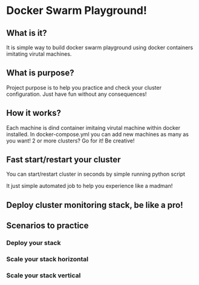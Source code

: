 # Docker Swarm Playground!

## What is it?
It is simple way to build docker swarm playground using docker containers imitating virutal machines.

## What is purpose?
Project purpose is to help you practice and check your cluster configuration. Just have fun without any consequences!

## How it works?
Each machine is dind container imitaing virutal machine within docker installed. In docker-compose.yml you can add new machines as many as you want! 2 or more clusters? Go for it! Be creative!

## Fast start/restart your cluster
You can start/restart cluster in seconds by simple running python script

It just simple automated job to help you experience like a madman!

## Deploy cluster monitoring stack, be like a pro!

## Scenarios to practice

### Deploy your stack

### Scale your stack horizontal

### Scale your stack vertical
